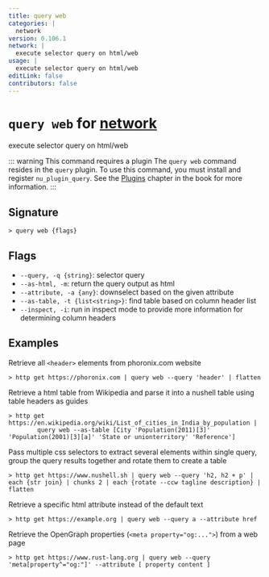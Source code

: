 ```yaml
---
title: query web
categories: |
  network
version: 0.106.1
network: |
  execute selector query on html/web
usage: |
  execute selector query on html/web
editLink: false
contributors: false
---
```

<!-- This file is automatically generated. Please edit the command in https://github.com/nushell/nushell instead. -->

# `query web` for [network](/commands/categories/network.md)

<div class='command-title'>execute selector query on html&#x2f;web</div>

::: warning This command requires a plugin
The `query web` command resides in the `query` plugin.
To use this command, you must install and register `nu_plugin_query`.
See the [Plugins](/book/plugins.html) chapter in the book for more information.
:::


## Signature

```> query web {flags} ```

## Flags

 -  `--query, -q {string}`: selector query
 -  `--as-html, -m`: return the query output as html
 -  `--attribute, -a {any}`: downselect based on the given attribute
 -  `--as-table, -t {list<string>}`: find table based on column header list
 -  `--inspect, -i`: run in inspect mode to provide more information for determining column headers

## Examples

Retrieve all `<header>` elements from phoronix.com website
```nu
> http get https://phoronix.com | query web --query 'header' | flatten

```

Retrieve a html table from Wikipedia and parse it into a nushell table using table headers as guides
```nu
> http get https://en.wikipedia.org/wiki/List_of_cities_in_India_by_population |
        query web --as-table [City 'Population(2011)[3]' 'Population(2001)[3][a]' 'State or unionterritory' 'Reference']

```

Pass multiple css selectors to extract several elements within single query, group the query results together and rotate them to create a table
```nu
> http get https://www.nushell.sh | query web --query 'h2, h2 + p' | each {str join} | chunks 2 | each {rotate --ccw tagline description} | flatten

```

Retrieve a specific html attribute instead of the default text
```nu
> http get https://example.org | query web --query a --attribute href

```

Retrieve the OpenGraph properties (`<meta property="og:...">`) from a web page
```nu
> http get https://www.rust-lang.org | query web --query 'meta[property^="og:"]' --attribute [ property content ]

```

